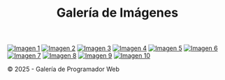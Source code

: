 <!DOCTYPE html>
<html lang="es">
<head>
    <meta charset="UTF-8">
    <meta name="viewport" content="width=device-width, initial-scale=1.0">
    <title>Galería</title>
    <link rel="stylesheet" href="styles.css">
    <script src="https://code.jquery.com/jquery-3.6.0.min.js"></script>
    <script src="https://cdnjs.cloudflare.com/ajax/libs/lightbox2/2.11.3/js/lightbox.min.js"></script>
    <link rel="stylesheet" href="https://cdnjs.cloudflare.com/ajax/libs/lightbox2/2.11.3/css/lightbox.min.css">
</head>
<body>
    <header>
        <h1>Galería de Imágenes</h1>
    </header>
    <section class="galeria">
        <a href="images/img1.jpg" data-lightbox="gallery"><img src="images/thumbs/img1.jpg" alt="Imagen 1"></a>
        <a href="images/img2.jpg" data-lightbox="gallery"><img src="images/thumbs/img2.jpg" alt="Imagen 2"></a>
        <a href="images/img3.jpg" data-lightbox="gallery"><img src="images/thumbs/img3.jpg" alt="Imagen 3"></a>
        <a href="images/img4.jpg" data-lightbox="gallery"><img src="images/thumbs/img4.jpg" alt="Imagen 4"></a>
        <a href="images/img5.jpg" data-lightbox="gallery"><img src="images/thumbs/img5.jpg" alt="Imagen 5"></a>
        <a href="images/img6.jpg" data-lightbox="gallery"><img src="images/thumbs/img6.jpg" alt="Imagen 6"></a>
        <a href="images/img7.jpg" data-lightbox="gallery"><img src="images/thumbs/img7.jpg" alt="Imagen 7"></a>
        <a href="images/img8.jpg" data-lightbox="gallery"><img src="images/thumbs/img8.jpg" alt="Imagen 8"></a>
        <a href="images/img9.jpg" data-lightbox="gallery"><img src="images/thumbs/img9.jpg" alt="Imagen 9"></a>
        <a href="images/img10.jpg" data-lightbox="gallery"><img src="images/thumbs/img10.jpg" alt="Imagen 10"></a>
    </section>
    <footer>
        <p>&copy; 2025 - Galería de Programador Web</p>
    </footer>
</body>
</html>
